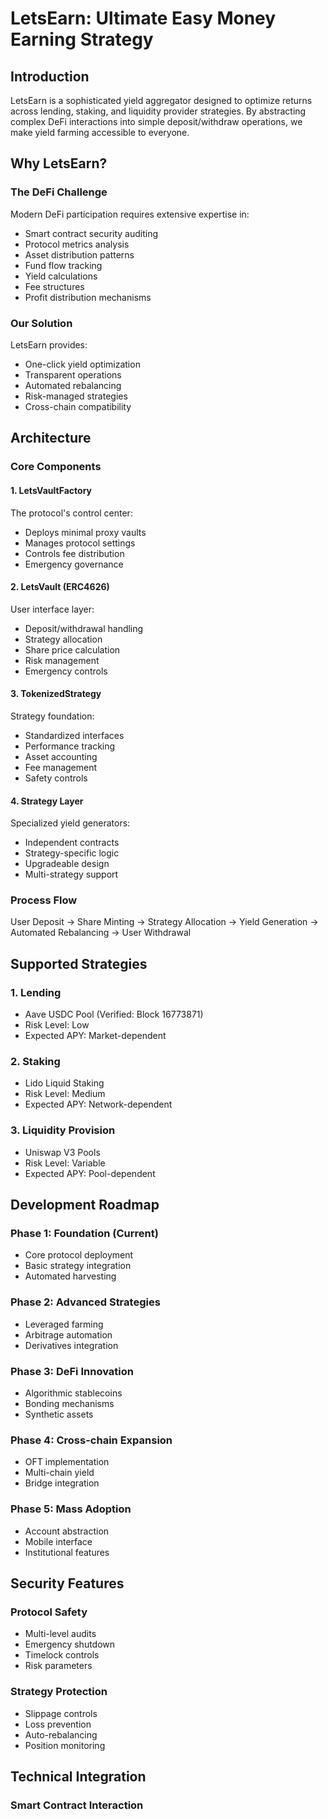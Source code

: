# LetsEarn: Ultimate Easy Money Earning Strategy

## Introduction
LetsEarn is a sophisticated yield aggregator designed to optimize returns across lending, staking, and liquidity provider strategies. By abstracting complex DeFi interactions into simple deposit/withdraw operations, we make yield farming accessible to everyone.

## Why LetsEarn?

### The DeFi Challenge
Modern DeFi participation requires extensive expertise in:
- Smart contract security auditing
- Protocol metrics analysis
- Asset distribution patterns
- Fund flow tracking
- Yield calculations
- Fee structures
- Profit distribution mechanisms

### Our Solution
LetsEarn provides:
- One-click yield optimization
- Transparent operations
- Automated rebalancing
- Risk-managed strategies
- Cross-chain compatibility

## Architecture

### Core Components

#### 1. LetsVaultFactory
The protocol's control center:
- Deploys minimal proxy vaults
- Manages protocol settings
- Controls fee distribution
- Emergency governance

#### 2. LetsVault (ERC4626)
User interface layer:
- Deposit/withdrawal handling
- Strategy allocation
- Share price calculation
- Risk management
- Emergency controls

#### 3. TokenizedStrategy
Strategy foundation:
- Standardized interfaces
- Performance tracking
- Asset accounting
- Fee management
- Safety controls

#### 4. Strategy Layer
Specialized yield generators:
- Independent contracts
- Strategy-specific logic
- Upgradeable design
- Multi-strategy support

### Process Flow

User Deposit → Share Minting → Strategy Allocation → Yield Generation → Automated Rebalancing → User Withdrawal


## Supported Strategies

### 1. Lending
- Aave USDC Pool (Verified: Block 16773871)
- Risk Level: Low
- Expected APY: Market-dependent

### 2. Staking
- Lido Liquid Staking
- Risk Level: Medium
- Expected APY: Network-dependent

### 3. Liquidity Provision
- Uniswap V3 Pools
- Risk Level: Variable
- Expected APY: Pool-dependent

## Development Roadmap

### Phase 1: Foundation (Current)
- Core protocol deployment
- Basic strategy integration
- Automated harvesting

### Phase 2: Advanced Strategies
- Leveraged farming
- Arbitrage automation
- Derivatives integration

### Phase 3: DeFi Innovation
- Algorithmic stablecoins
- Bonding mechanisms
- Synthetic assets

### Phase 4: Cross-chain Expansion
- OFT implementation
- Multi-chain yield
- Bridge integration

### Phase 5: Mass Adoption
- Account abstraction
- Mobile interface
- Institutional features

## Security Features

### Protocol Safety
- Multi-level audits
- Emergency shutdown
- Timelock controls
- Risk parameters

### Strategy Protection
- Slippage controls
- Loss prevention
- Auto-rebalancing
- Position monitoring

## Technical Integration

### Smart Contract Interaction